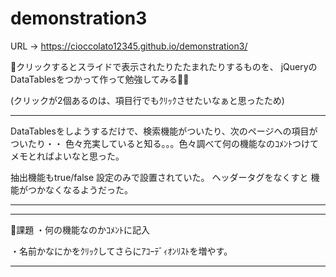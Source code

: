 # demonstration3

URL → https://cioccolato12345.github.io/demonstration3/


🔰クリックするとスライドで表示されたりたたまれたりするものを、
jQueryのDataTablesをつかって作って勉強してみる📝💦


(クリックが2個あるのは、項目行でもｸﾘｯｸさせたいなぁと思ったため)

------------------
DataTablesをしようするだけで、検索機能がついたり、次のページへの項目がついたり・・
色々充実していると知る。。。色々調べて何の機能なのｺﾒﾝﾄつけてメモとればよいなと思った。

抽出機能もtrue/false 設定のみで設置されていた。 ヘッダータグをなくすと 機能がつかなくなるようだった。

------------------

************************************************************
🐥課題
・何の機能なのかｺﾒﾝﾄに記入

・名前かなにかをｸﾘｯｸしてさらにｱｺｰﾃﾞｨｵﾝﾘｽﾄを増やす。

************************************************************


